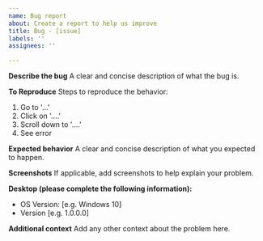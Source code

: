 ```yaml
---
name: Bug report
about: Create a report to help us improve
title: Bug - [issue]
labels: ''
assignees: ''

---
```


**Describe the bug**
A clear and concise description of what the bug is.

**To Reproduce**
Steps to reproduce the behavior:
1. Go to '...'
2. Click on '....'
3. Scroll down to '....'
4. See error

**Expected behavior**
A clear and concise description of what you expected to happen.

**Screenshots**
If applicable, add screenshots to help explain your problem.

**Desktop (please complete the following information):**
 - OS Version: [e.g. Windows 10]
 - Version [e.g. 1.0.0.0]

**Additional context**
Add any other context about the problem here.
